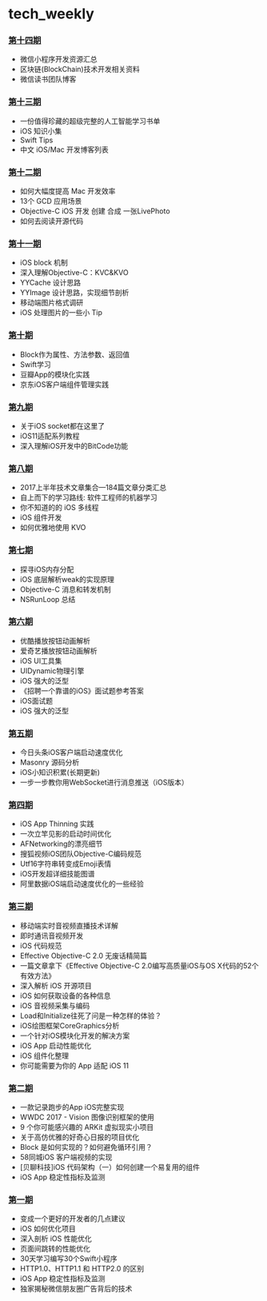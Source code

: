 # tech_weekly

### [第十四期](https://github.com/GoldenRocking/tech_weekly/tree/master/第十四期/第十四期周报.md)
*  微信小程序开发资源汇总
*  区块链(BlockChain)技术开发相关资料
*  微信读书团队博客 


### [第十三期](https://github.com/GoldenRocking/tech_weekly/tree/master/第十三期/第十三期周报.md)
*  一份值得珍藏的超级完整的人工智能学习书单
*  iOS 知识小集
*  Swift Tips 
*  中文 iOS/Mac 开发博客列表



### [第十二期](https://github.com/GoldenRocking/tech_weekly/tree/master/第十二期/第十二期周报.md)
*  如何大幅度提高 Mac 开发效率
*  13个 GCD 应用场景
*  Objective-C iOS 开发 创建 合成 一张LivePhoto
*  如何去阅读开源代码

### [第十一期](https://github.com/GoldenRocking/tech_weekly/tree/master/第十一期/第十一期周报.md)
*  iOS block 机制
*  深入理解Objective-C：KVC&KVO
*  YYCache 设计思路
*  YYImage 设计思路，实现细节剖析
*  移动端图片格式调研
*  iOS 处理图片的一些小 Tip

### [第十期](https://github.com/GoldenRocking/tech_weekly/tree/master/第十期/第十期周报.md)

*  Block作为属性、方法参数、返回值
*  Swift学习
*  豆瓣App的模块化实践
*  京东iOS客户端组件管理实践


### [第九期](https://github.com/GoldenRocking/tech_weekly/tree/master/第九期/第九期周报.md)

* 关于iOS socket都在这里了
* iOS11适配系列教程
* 深入理解iOS开发中的BitCode功能


### [第八期](https://github.com/GoldenRocking/tech_weekly/tree/master/第八期/第八期周报.md)

* 2017上半年技术文章集合—184篇文章分类汇总
* 自上而下的学习路线: 软件工程师的机器学习
* 你不知道的的 iOS 多线程
* iOS 组件开发
* 如何优雅地使用 KVO


### [第七期](https://github.com/GoldenRocking/tech_weekly/tree/master/第七期/第七期周报.md)

* 探寻iOS内存分配
* iOS 底层解析weak的实现原理
* Objective-C 消息和转发机制
* NSRunLoop 总结


### [第六期](https://github.com/GoldenRocking/tech_weekly/tree/master/第六期/第六期周报.md)

* 优酷播放按钮动画解析
* 爱奇艺播放按钮动画解析
* iOS UI工具集
* UIDynamic物理引擎
* iOS 强大的泛型
* 《招聘一个靠谱的iOS》面试题参考答案
*  iOS面试题
* iOS 强大的泛型

### [第五期](https://github.com/GoldenRocking/tech_weekly/tree/master/第五期/第五期周报.md)

* 今日头条iOS客户端启动速度优化
* Masonry 源码分析
* iOS小知识积累(长期更新)
* 一步一步教你用WebSocket进行消息推送（iOS版本）

### [第四期](https://github.com/GoldenRocking/tech_weekly/tree/master/第四期/第四期周报.md)

* iOS App Thinning 实践
* 一次立竿见影的启动时间优化
* AFNetworking的漂亮细节
* 搜狐视频iOS团队Objective-C编码规范
* Utf16字符串转变成Emoji表情
* iOS开发超详细技能图谱
* 阿里数据iOS端启动速度优化的一些经验


### [第三期](https://github.com/GoldenRocking/tech_weekly/tree/master/第三期/第三期周报.md)

* 移动端实时音视频直播技术详解
* 即时通讯音视频开发
* iOS 代码规范
* Effective Objective-C 2.0 无废话精简篇
* 一篇文章拿下《Effective Objective-C 2.0编写高质量iOS与OS X代码的52个有效方法》
* 深入解析 iOS 开源项目
* iOS 如何获取设备的各种信息
* iOS 音视频采集与编码
* Load和Initialize往死了问是一种怎样的体验？
* iOS绘图框架CoreGraphics分析
* 一个针对iOS模块化开发的解决方案
* iOS App 启动性能优化
* iOS 组件化整理
* 你可能需要为你的 App 适配 iOS 11

### [第二期](https://github.com/GoldenRocking/tech_weekly/tree/master/第二期/第二期周报.md)

* 一款记录跑步的App iOS完整实现
* WWDC 2017 - Vision 图像识别框架的使用
* 9 个你可能感兴趣的 ARKit 虚拟现实小项目
* 关于高仿优雅的好奇心日报的项目优化
* Block 是如何实现的？如何避免循环引用？
* 58同城iOS 客户端视频的实现
* [贝聊科技]iOS 代码架构（一）如何创建一个易复用的组件
* iOS App 稳定性指标及监测

### [第一期](https://github.com/GoldenRocking/tech_weekly/tree/master/第一期/第一期周报.md)

* 变成一个更好的开发者的几点建议
* iOS 如何优化项目
* 深入剖析 iOS 性能优化
* 页面间跳转的性能优化
* 30天学习编写30个Swift小程序
* HTTP1.0、HTTP1.1 和 HTTP2.0 的区别
* iOS App 稳定性指标及监测
* 独家揭秘微信朋友圈广告背后的技术




